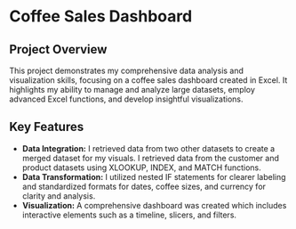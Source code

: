 # Coffee Sales Dashboard

## Project Overview
This project demonstrates my comprehensive data analysis and visualization skills, focusing on a coffee sales dashboard created in Excel. It highlights my ability to manage and analyze large datasets, employ advanced Excel functions, and develop insightful visualizations. 

## Key Features
- **Data Integration:** I retrieved data from two other datasets to create a merged dataset for my visuals. I retrieved data from the customer and product datasets using XLOOKUP, INDEX, and MATCH functions.
- **Data Transformation:** I utilized nested IF statements for clearer labeling and standardized formats for dates, coffee sizes, and currency for clarity and analysis.
- **Visualization:** A comprehensive dashboard was created which includes interactive elements such as a timeline, slicers, and filters.

